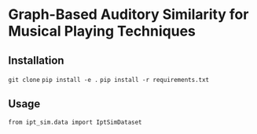 # Graph-Based Auditory Similarity for Musical Playing Techniques

## Installation
`git clone`
`pip install -e .`
`pip install -r requirements.txt`


## Usage
`from ipt_sim.data import IptSimDataset` 
